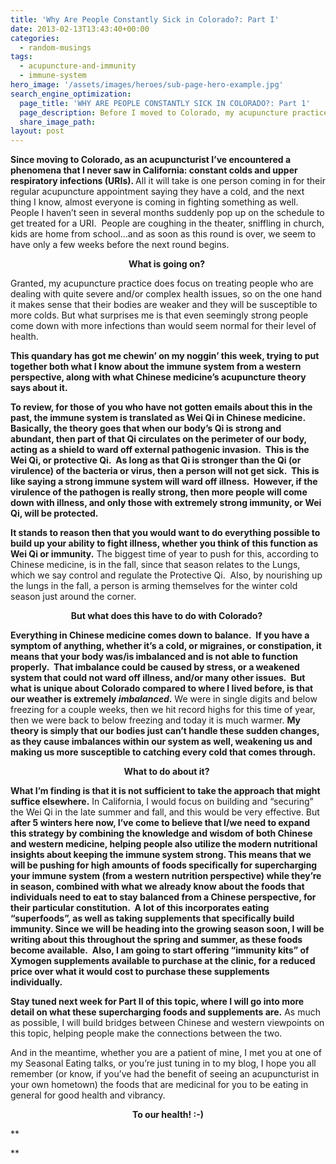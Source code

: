 ```yaml
---
title: 'Why Are People Constantly Sick in Colorado?: Part I'
date: 2013-02-13T13:43:40+00:00
categories:
  - random-musings
tags:
  - acupuncture-and-immunity
  - immune-system
hero_image: '/assets/images/heroes/sub-page-hero-example.jpg'
search_engine_optimization:
  page_title: 'WHY ARE PEOPLE CONSTANTLY SICK IN COLORADO?: Part 1'
  page_description: Before I moved to Colorado, my acupuncture practice was never so full of people who were fighting common colds every few weeks. What is going on?  This article starts a series of blogs that will address this issue and help find solutions. '
  share_image_path:
layout: post
---
```

<div>
  <strong>Since moving to Colorado, as an acupuncturist I&#8217;ve encountered a phenomena that I never saw in California: constant colds and upper respiratory infections (URIs). </strong> All it will take is one person coming in for their regular acupuncture appointment saying they have a cold, and the next thing I know, almost everyone is coming in fighting something as well.  People I haven&#8217;t seen in several months suddenly pop up on the schedule to get treated for a URI.  People are coughing in the theater, sniffling in church, kids are home from school&#8230;and as soon as this round is over, we seem to have only a few weeks before the next round begins.&nbsp;</p>
</div>

<div style="text-align: center;">
  <strong>What is going on?</strong>&nbsp;</p>
</div>

<div>
  Granted, my acupuncture practice does focus on treating people who are dealing with quite severe and/or complex health issues, so on the one hand it makes sense that their bodies are weaker and they will be susceptible to more colds. But what surprises me is that even seemingly strong people come down with more infections than would seem normal for their level of health.&nbsp;</p>
</div>

<div>
  <strong>This quandary has got me chewin&#8217; on my noggin&#8217; this week, trying to put together both what I know about the immune system from a western perspective, along with what Chinese medicine&#8217;s acupuncture theory says about it.</strong>&nbsp;</p>
</div>

<div>
  <strong>To review, for those of you who have not gotten emails about this in the past, the immune system is translated as Wei Qi in Chinese medicine.  Basically, the theory goes that when our body&#8217;s Qi is strong and abundant, then part of that Qi circulates on the perimeter of our body, acting as a shield to ward off external pathogenic invasion.  This is the Wei Qi, or protective Qi.  As long as that Qi is stronger than the Qi (or virulence) of the bacteria or virus, then a person will not get sick.  This is like saying a strong immune system will ward off illness.  However, if the virulence of the pathogen is really strong, then more people will come down with illness, and only those with extremely strong immunity, or Wei Qi, will be protected. </strong>&nbsp;</p>
</div>

<div>
  <strong>It stands to reason then that you would want to do everything possible to build up your ability to fight illness, whether you think of this function as Wei Qi or immunity.</strong> The biggest time of year to push for this, according to Chinese medicine, is in the fall, since that season relates to the Lungs, which we say control and regulate the Protective Qi.  Also, by nourishing up the lungs in the fall, a person is arming themselves for the winter cold season just around the corner.&nbsp;</p>
</div>

<div style="text-align: center;">
  <strong>But what does this have to do with Colorado?</strong>&nbsp;</p>
</div>

<div>
  <strong>Everything in Chinese medicine comes down to balance.  If you have a symptom of anything, whether it&#8217;s a cold, or migraines, or constipation, it means that your body was/is imbalanced and is not able to function properly.  That imbalance could be caused by stress, or a weakened system that could not ward off illness, and/or many other issues.  But what is unique about Colorado compared to where I lived before, is that our weather is extremely <em>imbalanced</em>.</strong> We were in single digits and below freezing for a couple weeks, then we hit record highs for this time of year, then we were back to below freezing and today it is much warmer. <strong> My theory is simply that our bodies just can&#8217;t handle these sudden changes, as they cause imbalances within our system as well, weakening us and making us more susceptible to catching every cold that comes through.</strong>&nbsp;</p>
</div>

<div style="text-align: center;">
  <strong>What to do about it?</strong>&nbsp;</p>
</div>

<div>
  <strong>What I&#8217;m finding is that it is not sufficient to take the approach that might suffice elsewhere.</strong> In California, I would focus on building and &#8220;securing&#8221; the Wei Qi in the late summer and fall, and this would be very effective. But <strong>after 5 winters here now, I&#8217;ve come to believe that I/we need to expand this strategy by combining the knowledge and wisdom of both Chinese and western medicine, helping people also utilize the modern nutritional insights about keeping the immune system strong. This means that we will be pushing for high amounts of foods specifically for supercharging your immune system (from a western nutrition perspective) while they&#8217;re in season, combined with what we already know about the foods that individuals need to eat to stay balanced from a Chinese perspective, for their particular constitution.  A lot of this incorporates eating &#8220;superfoods&#8221;, as well as taking supplements that specifically build immunity. Since we will be heading into the growing season soon, I will be writing about this throughout the spring and summer, as these foods become available.  Also, I am going to start offering &#8220;immunity kits&#8221; of Xymogen supplements available to purchase at the clinic, for a reduced price over what it would cost to purchase these supplements individually.</strong>&nbsp;</p>
</div>

<div>
  <strong>Stay tuned next week for Part II of this topic, where I will go into more detail on what these supercharging foods and supplements are.</strong> As much as possible, I will build bridges between Chinese and western viewpoints on this topic, helping people make the connections between the two.&nbsp;</p> 
  
  <p>
    And in the meantime, whether you are a patient of mine, I met you at one of my Seasonal Eating talks, or you&#8217;re just tuning in to my blog, I hope you all remember (or know, if you&#8217;ve had the benefit of seeing an acupuncturist in your own hometown) the foods that are medicinal for you to be eating in general for good health and vibrancy.
  </p>
</div>

<div style="text-align: center;">
  <strong>To our health! :-)</strong>
</div>

**
  
**